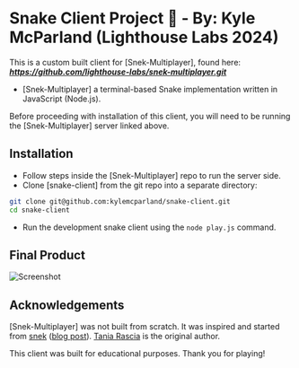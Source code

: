 # Snake Client Project 🐍 - By: Kyle McParland (Lighthouse Labs 2024)

This is a custom built client for [Snek-Multiplayer], found here: ***https://github.com/lighthouse-labs/snek-multiplayer.git***
- [Snek-Multiplayer] a terminal-based Snake implementation written in JavaScript (Node.js).

Before proceeding with installation of this client, you will need to be running the [Snek-Multiplayer] server linked above.

## Installation

- Follow steps inside the [Snek-Multiplayer] repo to run the server side.
- Clone [snake-client] from the git repo into a separate directory:

```bash
git clone git@github.com:kylemcparland/snake-client.git 
cd snake-client
```

- Run the development snake client using the `node play.js` command.

## Final Product

![Screenshot](https://i.ibb.co/D5Lx6hd/screenshot-snake-client.png "Screenshot")

## Acknowledgements

[Snek-Multiplayer] was not built from scratch. It was inspired and started from [snek](https://github.com/taniarascia/snek) ([blog post](https://www.taniarascia.com/snake-game-in-javascript/)). [Tania Rascia](https://www.taniarascia.com) is the original author.

This client was built for educational purposes. Thank you for playing!